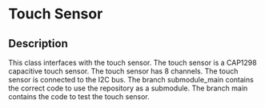 # Touch Sensor
## Description
This class interfaces with the touch sensor. The touch sensor is a CAP1298 capacitive touch sensor. The touch sensor has 8 channels. The touch sensor is connected to the I2C bus.
The branch submodule_main contains the correct code to use the repository as a submodule. The branch main contains the code to test the touch sensor.